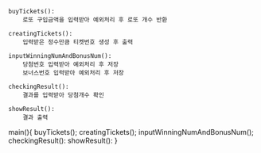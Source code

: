 
    buyTickets():
        로또 구입금액을 입력받아 예외처리 후 로또 개수 반환

    creatingTickets():
        입력받은 정수만큼 티켓번호 생성 후 출력
    
    inputWinningNumAndBonusNum():
        당첨번호 입력받아 예외처리 후 저장
        보너스번호 입력받아 예외처리 후 저장

    checkingResult():
        결과를 입력받아 당첨개수 확인

    showResult():
        결과 출력



main(){
    buyTickets();
    creatingTickets();
    inputWinningNumAndBonusNum();
    checkingResult():
    showResult():
}
